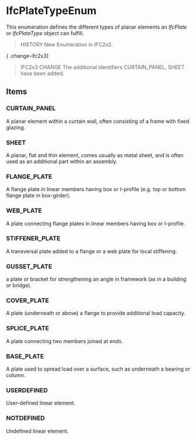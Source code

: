# IfcPlateTypeEnum

This enumeration defines the different types of planar elements an _IfcPlate_ or _IfcPlateType_ object can fulfill.

> HISTORY New Enumeration in IFC2x2.

{ .change-ifc2x3}
> IFC2x3 CHANGE The additional identifiers CURTAIN_PANEL, SHEET have been added.

## Items

### CURTAIN_PANEL
A planar element within a curtain wall, often consisting of a frame with fixed glazing.

### SHEET
A planar, flat and thin element, comes usually as metal sheet, and is often used as an additional part within an assembly.

### FLANGE_PLATE
A flange plate in linear members having box or I-profile (e.g. top or bottom flange plate in box-girder).

### WEB_PLATE
A plate connecting flange plates in linear members having box or I-profile.

### STIFFENER_PLATE
A transversal plate added to a flange or a web plate for local stiffening.

### GUSSET_PLATE
a plate or bracket for strengthening an angle in framework (as in a building or bridge).

### COVER_PLATE
A plate (underneath or above) a flange to provide additional load capacity.

### SPLICE_PLATE
A plate connecting two members joined at ends.

### BASE_PLATE
A plate used to spread load over a surface, such as underneath a bearing or column.

### USERDEFINED
User-defined linear element.

### NOTDEFINED
Undefined linear element.
